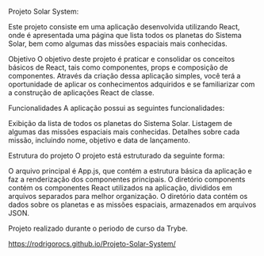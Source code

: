 Projeto Solar System:

Este projeto consiste em uma aplicação desenvolvida utilizando React, onde é apresentada uma página que lista todos os planetas do Sistema Solar, bem como algumas das missões espaciais mais conhecidas.

Objetivo
O objetivo deste projeto é praticar e consolidar os conceitos básicos de React, tais como componentes, props e composição de componentes. Através da criação dessa aplicação simples, você terá a oportunidade de aplicar os conhecimentos adquiridos e se familiarizar com a construção de aplicações React de classe.

Funcionalidades
A aplicação possui as seguintes funcionalidades:

Exibição da lista de todos os planetas do Sistema Solar.
Listagem de algumas das missões espaciais mais conhecidas.
Detalhes sobre cada missão, incluindo nome, objetivo e data de lançamento.

Estrutura do projeto
O projeto está estruturado da seguinte forma:

O arquivo principal é App.js, que contém a estrutura básica da aplicação e faz a renderização dos componentes principais.
O diretório components contém os componentes React utilizados na aplicação, divididos em arquivos separados para melhor organização.
O diretório data contém os dados sobre os planetas e as missões espaciais, armazenados em arquivos JSON.

Projeto realizado durante o periodo de curso da Trybe.

https://rodrigorocs.github.io/Projeto-Solar-System/
